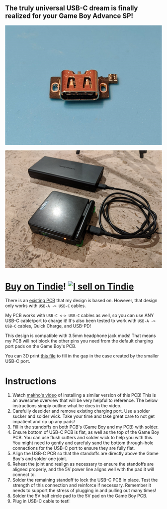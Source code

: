## The truly universal USB-C dream is finally realized for your Game Boy Advance SP!

[![PCB](https://github.com/rorosaurus/gba-sp-usb-c/blob/master/images/pcb-front.jpg)](https://www.tindie.com/products/20612/)

[![Final result](https://github.com/rorosaurus/gba-sp-usb-c/blob/master/images/final-verification.jpg)](https://www.tindie.com/products/20612/)

# [Buy on Tindie](https://www.tindie.com/products/20612/)! [![I sell on Tindie](https://github.com/rorosaurus/esp32-hub75-driver/raw/master/images/tindie.png)](https://www.tindie.com/stores/rorosaurus/)

There is an [existing PCB](https://oshpark.com/shared_projects/I6UOH6gb) that my design is based on. However, that design only works with ````USB-A -> USB-C```` cables.

My PCB works with ````USB-C <-> USB-C```` cables as well, so you can use ANY USB-C cable/port to charge it! It's also been tested to work with ````USB-A -> USB-C```` cables, Quick Charge, and USB-PD!

This design is compatible with 3.5mm headphone jack mods! That means my PCB will not block the other pins you need from the default charging port pads on the Game Boy's PCB.

You can 3D print [this file](https://www.thingiverse.com/thing:4123563) to fill in the gap in the case created by the smaller USB-C port.

# Instructions
1. Watch [makho's video](https://www.youtube.com/watch?v=gBLHvdre-Xg) of installing a similar version of this PCB! This is an awesome overview that will be very helpful to reference. The below instructions simply outline what he does in the video.
2. Carefully desolder and remove existing charging port. Use a solder sucker and solder wick. Take your time and take great care to not get impatient and rip up any pads!
3. Fill in the standoffs on both PCB's (Game Boy and my PCB) with solder.
4. Ensure bottom of USB-C PCB is flat, as well as the top of the Game Boy PCB. You can use flush cutters and solder wick to help you with this. You might need to gently and carefuly sand the bottom through-hole connections for the USB-C port to ensure they are fully flat.
5. Align the USB-C PCB so that the standoffs are directly above the Game Boy's and solder one joint.
6. Reheat the joint and realign as necessary to ensure the standoffs are aligned properly, and the 5V power line aligns well with the pad it will connect to.
7. Solder the remaining standoff to lock the USB-C PCB in place. Test the strength of this connection and reinforce if necessary. Remember it needs to support the stress of plugging in and pulling out many times!
8. Solder the 5V half circle pad to the 5V pad on the Game Boy PCB.
9. Plug in USB-C cable to test!